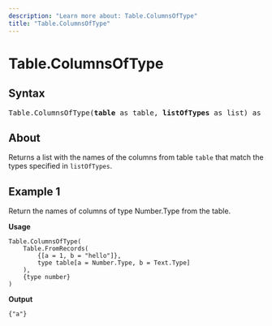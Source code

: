 ```yaml
---
description: "Learn more about: Table.ColumnsOfType"
title: "Table.ColumnsOfType"
---
```

# Table.ColumnsOfType

## Syntax

<pre>
Table.ColumnsOfType(<b>table</b> as table, <b>listOfTypes</b> as list) as list
</pre>
  
## About

Returns a list with the names of the columns from table `table` that match the types specified in `listOfTypes`.

## Example 1

Return the names of columns of type Number.Type from the table.

**Usage**

```powerquery-m
Table.ColumnsOfType(
    Table.FromRecords(
        {[a = 1, b = "hello"]},
        type table[a = Number.Type, b = Text.Type]
    ),
    {type number}
)
```

**Output**

`{"a"}`
